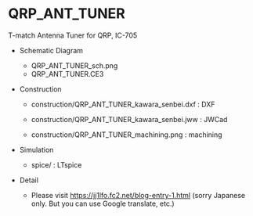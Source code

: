 # QRP_ANT_TUNER
 T-match Antenna Tuner for QRP, IC-705


* Schematic Diagram
	* QRP_ANT_TUNER_sch.png
	* QRP_ANT_TUNER.CE3

* Construction 
	* construction/QRP_ANT_TUNER_kawara_senbei.dxf	: DXF
	* construction/QRP_ANT_TUNER_kawara_senbei.jww	: JWCad

	* construction/QRP_ANT_TUNER_machining.png : machining

* Simulation
	* spice/ : LTspice

* Detail
	* Please visit https://jj1lfo.fc2.net/blog-entry-1.html (sorry Japanese only. But you can use Google translate, etc.) 
